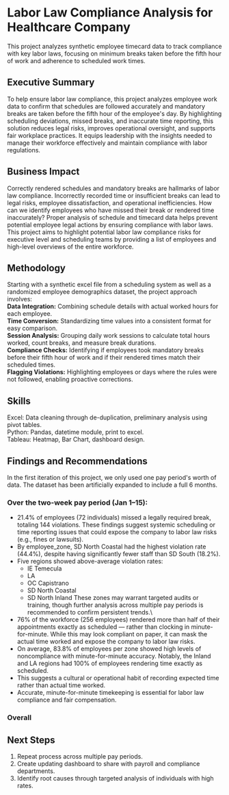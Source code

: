 # Labor Law Compliance Analysis for Healthcare Company
This project analyzes synthetic employee timecard data to track compliance with key labor laws, focusing on minimum breaks taken before the fifth hour of work and adherence to scheduled work times.

## Executive Summary
To help ensure labor law compliance, this project analyzes employee work data to confirm that schedules are followed accurately and mandatory breaks are taken before the fifth hour of the employee's day. By highlighting scheduling deviations, missed breaks, and inaccurate time reporting, this solution reduces legal risks, improves operational oversight, and supports fair workplace practices. It equips leadership with the insights needed to manage their workforce effectively and maintain compliance with labor regulations.

## Business Impact
Correctly rendered schedules and mandatory breaks are hallmarks of labor law compliance. Incorrectly recorded time or insufficient breaks can lead to legal risks, employee dissatisfaction, and operational inefficiencies. How can we identify employees who have missed their break or rendered time inaccurately? Proper analysis of schedule and timecard data helps prevent potential employee legal actions by ensuring compliance with labor laws. This project aims to highlight potential labor law compliance risks for executive level and scheduling teams by providing a list of employees and high-level overviews of the entire workforce.

## Methodology
Starting with a synthetic excel file from a scheduling system as well as a randomized employee demographics dataset, the project approach involves: <br>
  **Data Integration:** Combining schedule details with actual worked hours for each employee. <br>
  **Time Conversion:** Standardizing time values into a consistent format for easy comparison. <br>
  **Session Analysis:** Grouping daily work sessions to calculate total hours worked, count breaks, and measure break durations. <br>
  **Compliance Checks:** Identifying if employees took mandatory breaks before their fifth hour of work and if their rendered times match their scheduled times. <br>
  **Flagging Violations:** Highlighting employees or days where the rules were not followed, enabling proactive corrections. <br>

## Skills
Excel: Data cleaning through de-duplication, preliminary analysis using pivot tables. <br>
Python: Pandas, datetime module, print to excel. <br>
Tableau: Heatmap, Bar Chart, dashboard design. <br>

## Findings and Recommendations 
In the first iteration of this project, we only used one pay period's worth of data. The dataset has been artificially expanded to include a full 6 months.

### Over the two-week pay period (Jan 1–15):
- 21.4% of employees (72 individuals) missed a legally required break, totaling 144 violations.
These findings suggest systemic scheduling or time reporting issues that could expose the company to labor law risks (e.g., fines or lawsuits).
- By employee_zone, SD North Coastal had the highest violation rate (44.4%), despite having significantly fewer staff than SD South (18.2%).
- Five regions showed above-average violation rates:
  - IE Temecula
  - LA
  - OC Capistrano
  - SD North Coastal
  - SD North Inland
These zones may warrant targeted audits or training, though further analysis across multiple pay periods is recommended to confirm persistent trends.\
- 76% of the workforce (256 employees) rendered more than half of their appointments exactly as scheduled — rather than clocking in minute-for-minute.
While this may look compliant on paper, it can mask the actual time worked and expose the company to labor law risks.
- On average, 83.8% of employees per zone showed high levels of noncompliance with minute-for-minute accuracy.
Notably, the Inland and LA regions had 100% of employees rendering time exactly as scheduled.
- This suggests a cultural or operational habit of recording expected time rather than actual time worked.
- Accurate, minute-for-minute timekeeping is essential for labor law compliance and fair compensation.

### Overall


## Next Steps
1. Repeat process across multiple pay periods.
2. Create updating dashboard to share with payroll and compliance departments.
3. Identify root causes through targeted analysis of individuals with high rates. 
